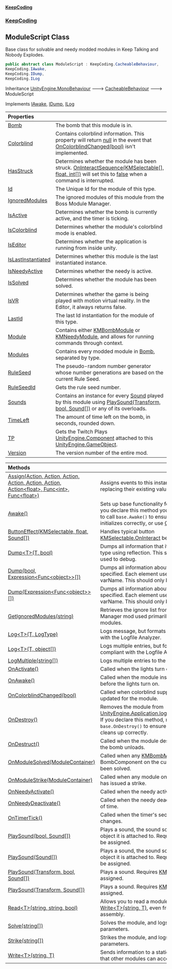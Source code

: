 #### [KeepCoding](index.md 'index')
### [KeepCoding](KeepCoding.md 'KeepCoding')
## ModuleScript Class
Base class for solvable and needy modded modules in Keep Talking and Nobody Explodes.  
```csharp
public abstract class ModuleScript : KeepCoding.CacheableBehaviour,
KeepCoding.IAwake,
KeepCoding.IDump,
KeepCoding.ILog
```

Inheritance [UnityEngine.MonoBehaviour](https://docs.microsoft.com/en-us/dotnet/api/UnityEngine.MonoBehaviour 'UnityEngine.MonoBehaviour') &#129106; [CacheableBehaviour](CacheableBehaviour.md 'KeepCoding.CacheableBehaviour') &#129106; ModuleScript  

Implements [IAwake](IAwake.md 'KeepCoding.IAwake'), [IDump](IDump.md 'KeepCoding.IDump'), [ILog](ILog.md 'KeepCoding.ILog')  

| Properties | |
| :--- | :--- |
| [Bomb](ModuleScript.Bomb.md 'KeepCoding.ModuleScript.Bomb') | The bomb that this module is in.<br/> |
| [Colorblind](ModuleScript.Colorblind.md 'KeepCoding.ModuleScript.Colorblind') | Contains colorblind information. This property will return [null](https://docs.microsoft.com/en-us/dotnet/csharp/language-reference/keywords/null 'https://docs.microsoft.com/en-us/dotnet/csharp/language-reference/keywords/null') in the event that [OnColorblindChanged(bool)](ModuleScript.OnColorblindChanged.v.B8pFA9oBJ43uADUD5ZpQ.md 'KeepCoding.ModuleScript.OnColorblindChanged(bool)') isn't implemented.<br/> |
| [HasStruck](ModuleScript.HasStruck.md 'KeepCoding.ModuleScript.HasStruck') | Determines whether the module has been struck. [OnInteractSequence(KMSelectable[], float, int[])](TPScript.TModule..OnInteractSequence.BDCqLwYKYl5pAjSBekGAmQ.md 'KeepCoding.TPScript&lt;TModule&gt;.OnInteractSequence(KMSelectable[], float, int[])') will set this to [false](https://docs.microsoft.com/en-us/dotnet/csharp/language-reference/builtin-types/bool 'https://docs.microsoft.com/en-us/dotnet/csharp/language-reference/builtin-types/bool') when a command is interrupted.<br/> |
| [Id](ModuleScript.Id.md 'KeepCoding.ModuleScript.Id') | The Unique Id for the module of this type.<br/> |
| [IgnoredModules](ModuleScript.IgnoredModules.md 'KeepCoding.ModuleScript.IgnoredModules') | The ignored modules of this module from the Boss Module Manager.<br/> |
| [IsActive](ModuleScript.IsActive.md 'KeepCoding.ModuleScript.IsActive') | Determines whether the bomb is currently active, and the timer is ticking.<br/> |
| [IsColorblind](ModuleScript.IsColorblind.md 'KeepCoding.ModuleScript.IsColorblind') | Determines whether the module's colorblind mode is enabled.<br/> |
| [IsEditor](ModuleScript.IsEditor.md 'KeepCoding.ModuleScript.IsEditor') | Determines whether the application is running from inside unity.<br/> |
| [IsLastInstantiated](ModuleScript.IsLastInstantiated.md 'KeepCoding.ModuleScript.IsLastInstantiated') | Determines whether this module is the last instantiated instance.<br/> |
| [IsNeedyActive](ModuleScript.IsNeedyActive.md 'KeepCoding.ModuleScript.IsNeedyActive') | Determines whether the needy is active.<br/> |
| [IsSolved](ModuleScript.IsSolved.md 'KeepCoding.ModuleScript.IsSolved') | Determines whether the module has been solved.<br/> |
| [IsVR](ModuleScript.IsVR.md 'KeepCoding.ModuleScript.IsVR') | Determines whether the game is being played with motion virtual reality. In the Editor, it always returns false.<br/> |
| [LastId](ModuleScript.LastId.md 'KeepCoding.ModuleScript.LastId') | The last Id instantiation for the module of this type.<br/> |
| [Module](ModuleScript.Module.md 'KeepCoding.ModuleScript.Module') | Contains either [KMBombModule](https://docs.microsoft.com/en-us/dotnet/api/KMBombModule 'KMBombModule') or [KMNeedyModule](https://docs.microsoft.com/en-us/dotnet/api/KMNeedyModule 'KMNeedyModule'), and allows for running commands through context.<br/> |
| [Modules](ModuleScript.Modules.md 'KeepCoding.ModuleScript.Modules') | Contains every modded module in [Bomb](ModuleScript.Bomb.md 'KeepCoding.ModuleScript.Bomb'), separated by type.<br/> |
| [RuleSeed](ModuleScript.RuleSeed.md 'KeepCoding.ModuleScript.RuleSeed') | The pseudo-random number generator whose number generations are based on the current Rule Seed.<br/> |
| [RuleSeedId](ModuleScript.RuleSeedId.md 'KeepCoding.ModuleScript.RuleSeedId') | Gets the rule seed number.<br/> |
| [Sounds](ModuleScript.Sounds.md 'KeepCoding.ModuleScript.Sounds') | Contains an instance for every [Sound](Sound.md 'KeepCoding.Sound') played by this module using [PlaySound(Transform, bool, Sound[])](ModuleScript.PlaySound.Eo7fMZRxz07dxI+QmUMs9w.md 'KeepCoding.ModuleScript.PlaySound(Transform, bool, KeepCoding.Sound[])') or any of its overloads.<br/> |
| [TimeLeft](ModuleScript.TimeLeft.md 'KeepCoding.ModuleScript.TimeLeft') | The amount of time left on the bomb, in seconds, rounded down.<br/> |
| [TP](ModuleScript.TP.md 'KeepCoding.ModuleScript.TP') | Gets the Twitch Plays [UnityEngine.Component](https://docs.microsoft.com/en-us/dotnet/api/UnityEngine.Component 'UnityEngine.Component') attached to this [UnityEngine.GameObject](https://docs.microsoft.com/en-us/dotnet/api/UnityEngine.GameObject 'UnityEngine.GameObject').<br/> |
| [Version](ModuleScript.Version.md 'KeepCoding.ModuleScript.Version') | The version number of the entire mod.<br/> |

| Methods | |
| :--- | :--- |
| [Assign(Action, Action, Action, Action, Action, Action, Action&lt;float&gt;, Func&lt;int&gt;, Func&lt;float&gt;)](ModuleScript.Assign.XGNq9Lb.wz39JCrOWlC3JQ.md 'KeepCoding.ModuleScript.Assign(System.Action, System.Action, System.Action, System.Action, System.Action, System.Action, System.Action&lt;float&gt;, System.Func&lt;int&gt;, System.Func&lt;float&gt;)') | Assigns events to this instance's [Module](ModuleScript.Module.md 'KeepCoding.ModuleScript.Module'), replacing their existing values.<br/> |
| [Awake()](ModuleScript.Awake().md 'KeepCoding.ModuleScript.Awake()') | Sets up base functionality for the module. If you declare this method yourself, make sure to call `base.Awake()` to ensure that the module initializes correctly, or use [OnAwake()](ModuleScript.OnAwake().md 'KeepCoding.ModuleScript.OnAwake()') instead.<br/> |
| [ButtonEffect(KMSelectable, float, Sound[])](ModuleScript.ButtonEffect.m6oblontlDXgXnuZyRA2fQ.md 'KeepCoding.ModuleScript.ButtonEffect(KMSelectable, float, KeepCoding.Sound[])') | Handles typical button [KMSelectable.OnInteract](https://docs.microsoft.com/en-us/dotnet/api/KMSelectable.OnInteract 'KMSelectable.OnInteract') behaviour.<br/> |
| [Dump&lt;T&gt;(T, bool)](ModuleScript.Dump.rPFgKMTJ6Yx29zwCI4Mh5Q.md 'KeepCoding.ModuleScript.Dump&lt;T&gt;(T, bool)') | Dumps all information that it can find of the type using reflection. This should only be used to debug.<br/> |
| [Dump(bool, Expression&lt;Func&lt;object&gt;&gt;[])](ModuleScript.Dump.s7HN7dAEk6hZXpJGQ6UR2w.md 'KeepCoding.ModuleScript.Dump(bool, System.Linq.Expressions.Expression&lt;System.Func&lt;object&gt;&gt;[])') | Dumps all information about the variables specified. Each element uses the syntax () => varName. This should only be used to debug.<br/> |
| [Dump(Expression&lt;Func&lt;object&gt;&gt;[])](ModuleScript.Dump.u7AJX2Z70L44FZHpKBTmxw.md 'KeepCoding.ModuleScript.Dump(System.Linq.Expressions.Expression&lt;System.Func&lt;object&gt;&gt;[])') | Dumps all information about the variables specified. Each element uses the syntax () => varName. This should only be used to debug.<br/> |
| [GetIgnoredModules(string)](ModuleScript.GetIgnoredModules.zUIy+bTAgmYAHrE1BZmr1g.md 'KeepCoding.ModuleScript.GetIgnoredModules(string)') | Retrieves the ignore list from the Boss Module Manager mod used primarily by boss modules.<br/> |
| [Log&lt;T&gt;(T, LogType)](ModuleScript.Log.p+nIKGfe9rpfPEgPOFv8OA.md 'KeepCoding.ModuleScript.Log&lt;T&gt;(T, LogType)') | Logs message, but formats it to be compliant with the Logfile Analyzer.<br/> |
| [Log&lt;T&gt;(T, object[])](ModuleScript.Log.j.XfWH0BSgC6a6A+Y3WL8g.md 'KeepCoding.ModuleScript.Log&lt;T&gt;(T, object[])') | Logs multiple entries, but formats it to be compliant with the Logfile Analyzer.<br/> |
| [LogMultiple(string[])](ModuleScript.LogMultiple.+yq7ctJoFJgYL.6.OkqGfA.md 'KeepCoding.ModuleScript.LogMultiple(string[])') | Logs multiple entries to the console.<br/> |
| [OnActivate()](ModuleScript.OnActivate().md 'KeepCoding.ModuleScript.OnActivate()') | Called when the lights turn on.<br/> |
| [OnAwake()](ModuleScript.OnAwake().md 'KeepCoding.ModuleScript.OnAwake()') | Called when the module instantiates, well before the lights turn on.<br/> |
| [OnColorblindChanged(bool)](ModuleScript.OnColorblindChanged.v.B8pFA9oBJ43uADUD5ZpQ.md 'KeepCoding.ModuleScript.OnColorblindChanged(bool)') | Called when colorblind support needs to be updated for the module.<br/> |
| [OnDestroy()](ModuleScript.OnDestroy().md 'KeepCoding.ModuleScript.OnDestroy()') | Removes the module from [UnityEngine.Application.logMessageReceived](https://docs.microsoft.com/en-us/dotnet/api/UnityEngine.Application.logMessageReceived 'UnityEngine.Application.logMessageReceived'). If you declare this method, make sure to call `base.OnDestroy()` to ensure that the module cleans up correctly.<br/> |
| [OnDestruct()](ModuleScript.OnDestruct().md 'KeepCoding.ModuleScript.OnDestruct()') | Called when the module destroys itself, after the bomb unloads.<br/> |
| [OnModuleSolved(ModuleContainer)](ModuleScript.OnModuleSolved.bvIMgOP3LybWE.GORqZALQ.md 'KeepCoding.ModuleScript.OnModuleSolved(KeepCoding.ModuleContainer)') | Called when any [KMBombModule](https://docs.microsoft.com/en-us/dotnet/api/KMBombModule 'KMBombModule') or BombComponent on the current bomb has been solved.<br/> |
| [OnModuleStrike(ModuleContainer)](ModuleScript.OnModuleStrike.1NWg1QzzIjdklo5Fdd9fCg.md 'KeepCoding.ModuleScript.OnModuleStrike(KeepCoding.ModuleContainer)') | Called when any module on the current bomb has issued a strike.<br/> |
| [OnNeedyActivate()](ModuleScript.OnNeedyActivate().md 'KeepCoding.ModuleScript.OnNeedyActivate()') | Called when the needy activates.<br/> |
| [OnNeedyDeactivate()](ModuleScript.OnNeedyDeactivate().md 'KeepCoding.ModuleScript.OnNeedyDeactivate()') | Called when the needy deactivates or runs out of time.<br/> |
| [OnTimerTick()](ModuleScript.OnTimerTick().md 'KeepCoding.ModuleScript.OnTimerTick()') | Called when the timer's seconds-digit changes.<br/> |
| [PlaySound(bool, Sound[])](ModuleScript.PlaySound.T5G7nbY4x1hKLD9ZB1hwFg.md 'KeepCoding.ModuleScript.PlaySound(bool, KeepCoding.Sound[])') | Plays a sound, the sound source is the game object it is attached to. Requires [KMAudio](https://docs.microsoft.com/en-us/dotnet/api/KMAudio 'KMAudio') to be assigned.<br/> |
| [PlaySound(Sound[])](ModuleScript.PlaySound.rd+g+nK.gRmxxJyPxkHmaw.md 'KeepCoding.ModuleScript.PlaySound(KeepCoding.Sound[])') | Plays a sound, the sound source is the game object it is attached to. Requires [KMAudio](https://docs.microsoft.com/en-us/dotnet/api/KMAudio 'KMAudio') to be assigned.<br/> |
| [PlaySound(Transform, bool, Sound[])](ModuleScript.PlaySound.Eo7fMZRxz07dxI+QmUMs9w.md 'KeepCoding.ModuleScript.PlaySound(Transform, bool, KeepCoding.Sound[])') | Plays a sound. Requires [KMAudio](https://docs.microsoft.com/en-us/dotnet/api/KMAudio 'KMAudio') to be assigned.<br/> |
| [PlaySound(Transform, Sound[])](ModuleScript.PlaySound.Idi.GqAU2I99mGiMT8jLAA.md 'KeepCoding.ModuleScript.PlaySound(Transform, KeepCoding.Sound[])') | Plays a sound. Requires [KMAudio](https://docs.microsoft.com/en-us/dotnet/api/KMAudio 'KMAudio') to be assigned.<br/> |
| [Read&lt;T&gt;(string, string, bool)](ModuleScript.Read.gpV96rvnXGomhesS.iqiBg.md 'KeepCoding.ModuleScript.Read&lt;T&gt;(string, string, bool)') | Allows you to read a module's data that uses [Write&lt;T&gt;(string, T)](ModuleScript.Write.MUlE8lXsuyARXkdh4ORgbw.md 'KeepCoding.ModuleScript.Write&lt;T&gt;(string, T)'), even from a different assembly.<br/> |
| [Solve(string[])](ModuleScript.Solve.WjRcsScSXE.zSXwp7LIugg.md 'KeepCoding.ModuleScript.Solve(string[])') | Solves the module, and logs all of the parameters.<br/> |
| [Strike(string[])](ModuleScript.Strike.OGXTq67vxX8ph6+FzIPHtA.md 'KeepCoding.ModuleScript.Strike(string[])') | Strikes the module, and logs all of the parameters.<br/> |
| [Write&lt;T&gt;(string, T)](ModuleScript.Write.MUlE8lXsuyARXkdh4ORgbw.md 'KeepCoding.ModuleScript.Write&lt;T&gt;(string, T)') | Sends information to a static variable such that other modules can access it.<br/> |
